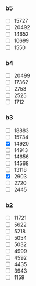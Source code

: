 ### b5
- [ ] 15727
- [ ] 20492
- [ ] 14652
- [ ] 10699
- [ ] 1550 
### b4
- [ ] 20499
- [ ] 17362
- [ ] 2753
- [ ] 2525
- [ ] 1712
### b3
- [ ] 18883
- [ ] 15734
- [x] 14920
- [ ] 14913
- [ ] 14656
- [ ] 14568
- [ ] 13118
- [x] 2903
- [ ] 2720
- [ ] 2445
### b2
- [ ] 11721
- [ ] 5622
- [ ] 5218
- [ ] 5054
- [ ] 5032
- [ ] 4999
- [ ] 4592
- [ ] 4435
- [ ] 3943
- [ ] 1159